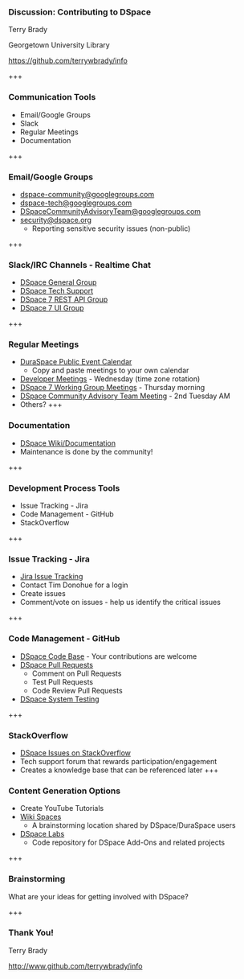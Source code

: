 ### Discussion: Contributing to DSpace

Terry Brady

Georgetown University Library

https://github.com/terrywbrady/info

+++

### Communication Tools

* Email/Google Groups
* Slack
* Regular Meetings
* Documentation

+++

### Email/Google Groups

* [dspace-community@googlegroups.com](https://groups.google.com/forum/#!forum/dspace-community)
* [dspace-tech@googlegroups.com](https://groups.google.com/forum/#!forum/dspace-tech)
* [DSpaceCommunityAdvisoryTeam@googlegroups.com](https://groups.google.com/forum/#!forum/dspacecommunityadvisoryteam)
* security@dspace.org
  * Reporting sensitive security issues (non-public)

+++

### Slack/IRC Channels - Realtime Chat

* [DSpace General Group](https://dspace-org.slack.com/messages/C3N0VHT6K)
* [DSpace Tech Support](https://dspace-org.slack.com/messages/C3V628QNN)
* [DSpace 7 REST API Group](https://dspace-org.slack.com/messages/C3T5FTLNP)
* [DSpace 7 UI Group](https://dspace-org.slack.com/messages/C3TTSEB1V)

+++

### Regular Meetings

* [DuraSpace Public Event Calendar](https://calendar.google.com/calendar/ical/fedora-commons.org_o5iransoopr4i05f7ajpkab7ms%40group.calendar.google.com/public/basic.ics)
  * Copy and paste meetings to your own calendar
* [Developer Meetings](https://wiki.duraspace.org/display/DSPACE/Developer+Meetings) - Wednesday (time zone rotation)
* [DSpace 7 Working Group Meetings](https://wiki.duraspace.org/display/DSPACE/DSpace+7+Working+Group) - Thursday morning
* [DSpace Community Advisory Team Meeting](https://wiki.duraspace.org/display/cmtygp/DCAT+Meeting+Notes) - 2nd Tuesday AM
* Others?
+++

### Documentation

* [DSpace Wiki/Documentation](https://wiki.duraspace.org/display/DSPACE/Documentation)
* Maintenance is done by the community!

+++

### Development Process Tools

* Issue Tracking - Jira
* Code Management - GitHub
* StackOverflow

+++

### Issue Tracking - Jira

* [Jira Issue Tracking](https://jira.duraspace.org/projects/DS/issues/)
* Contact Tim Donohue for a login
* Create issues
* Comment/vote on issues - help us identify the critical issues

+++

### Code Management - GitHub

* [DSpace Code Base](https://github.com/DSpace/DSpace) - Your contributions are welcome
* [DSpace Pull Requests](https://github.com/pulls?utf8=%E2%9C%93&q=is%3Aopen+is%3Apr+user%3ADSpace+)
  * Comment on Pull Requests
  * Test Pull Requests
  * Code Review Pull Requests
* [DSpace System Testing](https://wiki.duraspace.org/display/DSPACE/DSpace+Release+6.0+Testathon+Page)

+++

### StackOverflow

* [DSpace Issues on StackOverflow](https://stackoverflow.com/questions/tagged/dspace)
* Tech support forum that rewards participation/engagement
* Creates a knowledge base that can be referenced later
+++

### Content Generation Options

* Create YouTube Tutorials
* [Wiki Spaces](https://wiki.duraspace.org/spacedirectory/view.action)
  * A brainstorming location shared by DSpace/DuraSpace users
* [DSpace Labs](https://github.com/orgs/DSpace-Labs/dashboard)
  * Code repository for DSpace Add-Ons and related projects

+++

### Brainstorming

What are your ideas for getting involved with DSpace?

+++

### Thank You!

Terry Brady

http://www.github.com/terrywbrady/info

